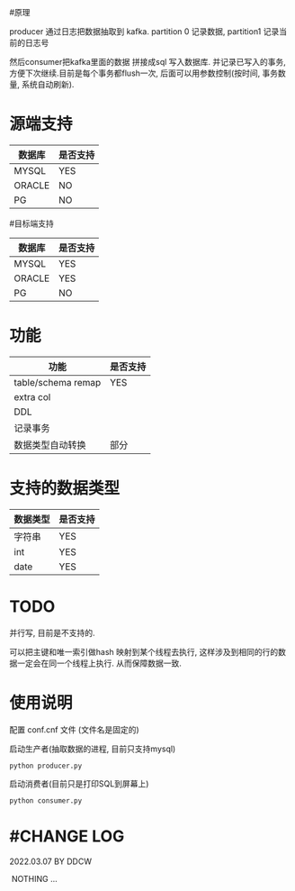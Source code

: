#原理

producer 通过日志把数据抽取到 kafka.   partition 0 记录数据, partition1 记录当前的日志号

然后consumer把kafka里面的数据 拼接成sql 写入数据库.  并记录已写入的事务,方便下次继续.目前是每个事务都flush一次, 后面可以用参数控制(按时间, 事务数量, 系统自动刷新).



# 源端支持

| 数据库    | 是否支持 |
| ------ | ---- |
| MYSQL  | YES  |
| ORACLE | NO   |
| PG     | NO   |



#目标端支持

| 数据库    | 是否支持 |
| ------ | ---- |
| MYSQL  | YES  |
| ORACLE | YES  |
| PG     | NO   |



# 功能

| 功能                 | 是否支持 |
| ------------------ | ---- |
| table/schema remap | YES  |
| extra col          |      |
| DDL                |      |
| 记录事务               |      |
| 数据类型自动转换           | 部分   |



# 支持的数据类型

| 数据类型 | 是否支持 |
| ---- | ---- |
| 字符串  | YES  |
| int  | YES  |
| date | YES  |



# TODO

并行写, 目前是不支持的. 

可以把主键和唯一索引做hash 映射到某个线程去执行, 这样涉及到相同的行的数据一定会在同一个线程上执行. 从而保障数据一致.





# 使用说明

配置 conf.cnf 文件 (文件名是固定的)

启动生产者(抽取数据的进程, 目前只支持mysql)

```shell
python producer.py
```

启动消费者(目前只是打印SQL到屏幕上)

```shell
python consumer.py
```



# #CHANGE LOG

2022.03.07  BY DDCW

​	NOTHING ...